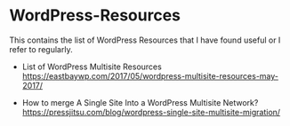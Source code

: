 # WordPress-Resources

This contains the list of WordPress Resources that I have found useful or I refer to regularly.

- List of WordPress Multisite Resources
  https://eastbaywp.com/2017/05/wordpress-multisite-resources-may-2017/
  
- How to merge A Single Site Into a WordPress Multisite Network?
  https://pressjitsu.com/blog/wordpress-single-site-multisite-migration/
